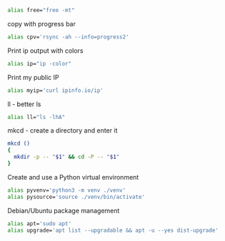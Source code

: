 
```bash
alias free="free -mt"
```
copy with progress bar
```bash
alias cpv='rsync -ah --info=progress2'
```

Print ip output with colors
```bash
alias ip="ip -color"
```

Print my public IP
```bash
alias myip='curl ipinfo.io/ip'
```

ll - better ls
```bash
alias ll="ls -lhA"
```

mkcd - create a directory and enter it
```bash
mkcd ()
{
  mkdir -p -- "$1" && cd -P -- "$1"
}
```

Create and use a Python virtual environment
```bash
alias pyvenv='python3 -m venv ./venv'
alias pysource='source ./venv/bin/activate'
```

Debian/Ubuntu package management
```bash
alias apt='sudo apt'
alias upgrade='apt list --upgradable && apt -u --yes dist-upgrade'
```

